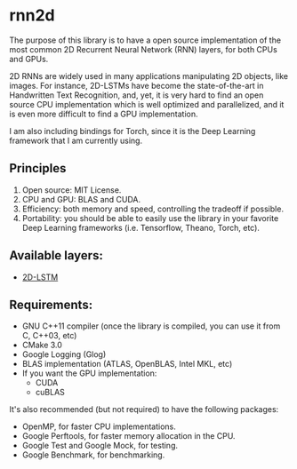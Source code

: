 # rnn2d

The purpose of this library is to have a open source implementation of the 
most common 2D Recurrent Neural Network (RNN) layers, for both CPUs and GPUs.

2D RNNs are widely used in many applications manipulating 2D objects, like
images. For instance, 2D-LSTMs have become the state-of-the-art in Handwritten
Text Recognition, and, yet, it is very hard to find an open source CPU
implementation which is well optimized and parallelized, and it is even more
difficult to find a GPU implementation.

I am also including bindings for Torch, since it is the Deep Learning framework
that I am currently using.

## Principles

1. Open source: MIT License.
2. CPU and GPU: BLAS and CUDA.
3. Efficiency: both memory and speed, controlling the tradeoff if possible.
4. Portability: you should be able to easily use the library in your favorite
   Deep Learning frameworks (i.e. Tensorflow, Theano, Torch, etc).

## Available layers:
- [2D-LSTM](https://github.com/jpuigcerver/rnn2d/wiki/LSTM-2D)

## Requirements:

- GNU C++11 compiler (once the library is compiled, you can use it from C, C++03, etc)
- CMake 3.0
- Google Logging (Glog)
- BLAS implementation (ATLAS, OpenBLAS, Intel MKL, etc)
- If you want the GPU implementation:
  - CUDA 
  - cuBLAS

It's also recommended (but not required) to have the following packages:

- OpenMP, for faster CPU implementations.
- Google Perftools, for faster memory allocation in the CPU.
- Google Test and Google Mock, for testing.
- Google Benchmark, for benchmarking.
